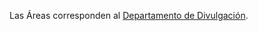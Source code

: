 Las Áreas corresponden al [Departamento de Divulgación](https://mepc.netlify.app/documentos/departamentos/divulgacion/).
